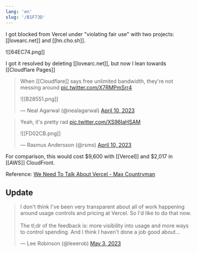 ```yaml
---
lang: 'en'
slug: '/B1F73D'
---
```


I got blocked from Vercel under "violating fair use" with two projects: [[lovearc.net]] and [[hn.cho.sh]].

![[64EC74.png]]

I got it resolved by deleting [[lovearc.net]], but now I lean towards [[Cloudflare Pages]]

> When [[Cloudflare]] says free unlimited bandwidth, they're not messing around [pic.twitter.com/X7RMPmSrr4](https://t.co/X7RMPmSrr4)
>
> ![[B28551.png]]
>
> — Neal Agarwal (@nealagarwal) [April 10, 2023](https://twitter.com/nealagarwal/status/1645491148981510146?ref_src=twsrc%5Etfw)

> Yeah, it's pretty rad [pic.twitter.com/XS96IaHSAM](https://t.co/XS96IaHSAM)
>
> ![[FD02CB.png]]
>
> — Rasmus Andersson (@rsms) [April 10, 2023](https://twitter.com/rsms/status/1645494519176245248?ref_src=twsrc%5Etfw)

For comparison, this would cost $9,600 with [[Vercel]] and $2,017 in [[AWS]] CloudFront.

Reference: [We Need To Talk About Vercel - Max Countryman](https://www.maxcountryman.com/articles/we-need-to-talk-about-vercel)

## Update

<blockquote class="twitter-tweet"><p lang="en" dir="ltr">I don&#39;t think I&#39;ve been very transparent about all of work happening around usage controls and pricing at Vercel. So I&#39;d like to do that now.<br/><br/>The tl;dr of the feedback is: more visibility into usage and more ways to control spending. And I think I haven&#39;t done a job good about…</p>&mdash; Lee Robinson (@leeerob) <a href="https://twitter.com/leeerob/status/1653636931291602953?ref_src=twsrc%5Etfw">May 3, 2023</a></blockquote>

